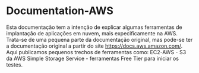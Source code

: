# Documentation-AWS

Esta documentação tem a intenção de explicar algumas ferramentas de implantação de aplicações em nuvem, mais expecificamente na AWS.
Trata-se de uma pequena parte da documentação original, mas pode-se ter a documentação original a partir do site https://docs.aws.amazon.com/.
Aqui publicamos pequenos trechos de ferramentas como: EC2-AWS - S3 da AWS Simple Storage Service - ferramentas Free Tier para iniciar os testes.
